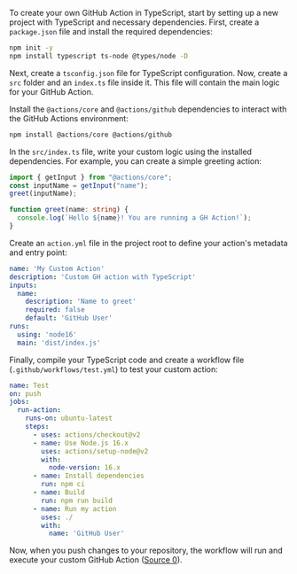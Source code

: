To create your own GitHub Action in TypeScript, start by setting up a new project with TypeScript and necessary dependencies. First, create a `package.json` file and install the required dependencies:

```bash
npm init -y
npm install typescript ts-node @types/node -D
```

Next, create a `tsconfig.json` file for TypeScript configuration. Now, create a `src` folder and an `index.ts` file inside it. This file will contain the main logic for your GitHub Action.

Install the `@actions/core` and `@actions/github` dependencies to interact with the GitHub Actions environment:

```bash
npm install @actions/core @actions/github
```

In the `src/index.ts` file, write your custom logic using the installed dependencies. For example, you can create a simple greeting action:

```ts
import { getInput } from "@actions/core";
const inputName = getInput("name");
greet(inputName);

function greet(name: string) {
  console.log(`Hello ${name}! You are running a GH Action!`);
}
```

Create an `action.yml` file in the project root to define your action's metadata and entry point:

```yaml
name: 'My Custom Action'
description: 'Custom GH action with TypeScript'
inputs:
  name:
    description: 'Name to greet'
    required: false
    default: 'GitHub User'
runs:
  using: 'node16'
  main: 'dist/index.js'
```

Finally, compile your TypeScript code and create a workflow file (`.github/workflows/test.yml`) to test your custom action:

```yaml
name: Test
on: push
jobs:
  run-action:
    runs-on: ubuntu-latest
    steps:
      - uses: actions/checkout@v2
      - name: Use Node.js 16.x
        uses: actions/setup-node@v2
        with:
          node-version: 16.x
      - name: Install dependencies
        run: npm ci
      - name: Build
        run: npm run build
      - name: Run my action
        uses: ./
        with:
          name: 'GitHub User'
```

Now, when you push changes to your repository, the workflow will run and execute your custom GitHub Action ([Source 0](https://www.thisdot.co/blog/creating-your-own-github-action-with-typescript/)).